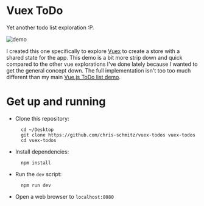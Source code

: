 # Vuex ToDo

Yet another todo list exploration :P.

![demo](readmeAttachments/vuex-todo-demo.gif)

I created this one specifically to explore [Vuex](https://github.com/vuejs/vuex) to create a store with a shared state for the app. This demo is a bit more strip down and quick compared to the other vue explorations I've done lately because I wanted to get the general concept down. The full implementation isn't too too much different than my main [Vue.js ToDo list demo](https://github.com/chris-schmitz/VueToDos). 

# Get up and running 

- Clone this repository:

        cd ~/Desktop
        git clone https://github.com/chris-schmitz/vuex-todos vuex-todos
        cd vuex-todos

- Install dependencies: 

        npm install

- Run the `dev` script:

        npm run dev

- Open a web browser to `localhost:8080`